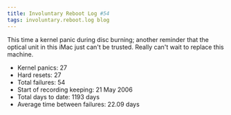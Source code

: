 ```yaml
---
title: Involuntary Reboot Log #54
tags: involuntary.reboot.log blog
---
```


This time a kernel panic during disc burning; another reminder that the optical unit in this iMac just can't be trusted. Really can't wait to replace this machine.

-   Kernel panics: 27
-   Hard resets: 27
-   Total failures: 54
-   Start of recording keeping: 21 May 2006
-   Total days to date: 1193 days
-   Average time between failures: 22.09 days
